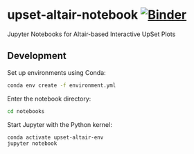# upset-altair-notebook [![Binder](https://mybinder.org/badge_logo.svg)](https://mybinder.org/v2/gh/hms-dbmi/upset-altair-notebook/4c1efc07a7c3ed513e048bf9c2f4d96917a21fad)

Jupyter Notebooks for Altair-based Interactive UpSet Plots

## Development
Set up environments using Conda:

```sh
conda env create -f environment.yml
```

Enter the notebook directory:

```sh
cd notebooks
```

Start Jupyter with the Python kernel:

```sh
conda activate upset-altair-env
jupyter notebook
```
